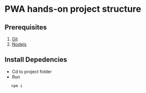 # PWA hands-on project structure

## Prerequisites

1. [Git](https://git-scm.com/)
2. [Nodejs](https://nodejs.org/)

## Install Depedencies

* Cd to project folder 
* Run
```javascript
   npm i 
```

